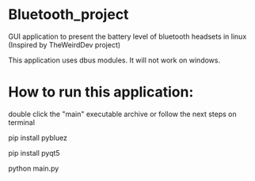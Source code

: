 # Bluetooth_project
GUI application to present the battery level of bluetooth headsets in linux (Inspired by TheWeirdDev project)

This application uses dbus modules. It will not work on windows.

# How to run this application:
double click the "main" executable archive
or follow the next steps on terminal

pip install pybluez

pip install pyqt5

python main.py

